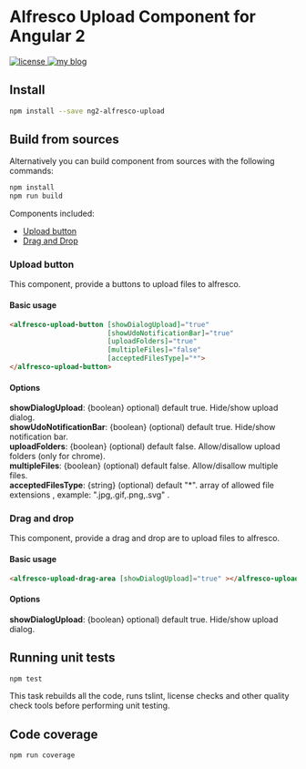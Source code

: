 # Alfresco Upload Component for Angular 2
<p>
  <a href='https://raw.githubusercontent.com/Alfresco/dev-platform-webcomponents/master/ng2-components/ng2-alfresco-upload/LICENSE'>
     <img src='https://img.shields.io/hexpm/l/plug.svg' alt='license' />
  </a>
  <a href='https://www.alfresco.com/'>
     <img src='https://img.shields.io/badge/style-component-green.svg?label=alfresco' alt='my blog' />
  </a>
</p>

## Install


```sh
npm install --save ng2-alfresco-upload
```


## Build from sources
Alternatively you can build component from sources with the following commands:


```sh
npm install
npm run build
```

Components included:

- [Upload button](#upload-button)
- [Drag and Drop](#drag-and-drop)

### Upload button
This component, provide a buttons to upload files to alfresco.

#### Basic usage


```html
<alfresco-upload-button [showDialogUpload]="true"
                        [showUdoNotificationBar]="true"
                        [uploadFolders]="true"
                        [multipleFiles]="false"
                        [acceptedFilesType]="*">
</alfresco-upload-button>
```
#### Options

**showDialogUpload**: {boolean} optional) default true. Hide/show upload dialog.<br />
**showUdoNotificationBar**: {boolean} (optional) default true. Hide/show notification bar.<br />
**uploadFolders**: {boolean} (optional) default false. Allow/disallow upload folders (only for chrome).<br />
**multipleFiles**: {boolean} (optional) default false. Allow/disallow multiple files.<br />
**acceptedFilesType**: {string} (optional) default "*". array of allowed file extensions , example: ".jpg,.gif,.png,.svg" .<br />

### Drag and drop
This component, provide a drag and drop are to upload files to alfresco.

#### Basic usage
```html
<alfresco-upload-drag-area [showDialogUpload]="true" ></alfresco-upload-drag-area>
```

#### Options

**showDialogUpload**: {boolean} optional) default true. Hide/show upload dialog.<br />

## Running unit tests

```sh
npm test
```

This task rebuilds all the code, runs tslint, license checks and other quality check tools 
before performing unit testing. 

## Code coverage

```sh
npm run coverage
```